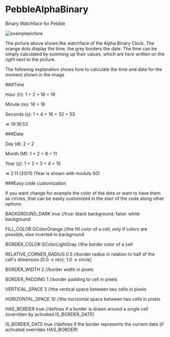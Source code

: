 # PebbleAlphaBinary
Binary Watchface for Pebble

![examplepicture](https://www.dropbox.com/s/4w9olyz5qsc582s/PebbleAlphaBinaryExample.jpg?dl=0)

The picture above shows the watchface of the Alpha Binary Clock. The orange dots display the time, the grey borders the date.
The time can be simply calculated by summing up their values, which are here written on the right next to the picture.

The following explanation shows how to calculate the time and date for the moment shown in the image

###Time

Hour (h): 1 + 2 + 16 = 19

Minute (m): 16 = 16

Seconds (s): 1 + 4 + 16 + 32 = 53

=> 19:16:53


###Date

Day (d): 2 = 2

Month (M): 1 + 2 + 8 = 11

Year (y): 1 + 2 + 3 + 4 = 15

=> 2.11.(20)15 (Year is shown with modulo 50)


###Easy code customization

If you want change for example the color of the dots or want to have them as circles, that can be easily customized in the start of the code along other options:

BACKGROUND_DARK true //true: black background; false: white background

FILL_COLOR GColorOrange //the fill color of a cell; only if colors are possible, else inverted to background

BORDER_COLOR GColorLightGray //the border color of a cell

RELATIVE_CORNER_RADIUS 0.5 //border radius in ralation to half of the cell's dimension [0.0 -> rect; 1.0 -> circle]

BORDER_WIDTH 2 //border width in pixels

BORDER_PADDING 1 //border padding to cell in pixels

VERTICAL_SPACE 3 //the vertical space between two cells in pixels

HORIZONTAL_SPACE 10 //the horizontal space between two cells in pixels

HAS_BORDER true //defines if a border is drawn around a single cell (overritten by activated IS_BORDER_DATE)

IS_BORDER_DATE true //defines if the border represents the current date (if activated overrides HAS_BORDER)
 



